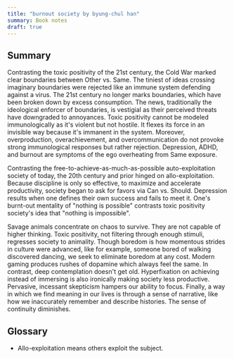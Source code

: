 ```yaml
---
title: "burnout society by byung-chul han"
summary: Book notes
draft: true
---
```


## Summary

Contrasting the toxic positivity of the 21st century, the Cold War marked clear boundaries between Other vs. Same. The tiniest of ideas crossing imaginary boundaries were rejected like an immune system defending against a virus. The 21st century no longer marks boundaries, which have been broken down by excess consumption. The news, traditionally the ideological enforcer of boundaries, is vestigial as their perceived threats have downgraded to annoyances. Toxic positivity cannot be modeled immunologically as it's violent but not hostile. It flexes its force in an invisible way because it's immanent in the system. Moreover, overproduction, overachievement, and overcommunication do not provoke strong immunological responses but rather rejection. Depression, ADHD, and burnout are symptoms of the ego overheating from Same exposure.

Contrasting the free-to-achieve-as-much-as-possible auto-exploitation society of today, the 20th century and prior hinged on allo-exploitation. Because discipline is only so effective, to maximize and accelerate productivity, society began to ask for favors via Can vs. Should. Depression results when one defines their own success and fails to meet it. One's burnt-out mentality of "nothing is possible" contrasts toxic positivity society's idea that "nothing is impossible".

Savage animals concentrate on chaos to survive. They are not capable of higher thinking. Toxic positivity, not filtering through enough stimuli, regresses society to animality. Though boredom is how momentous strides in culture were advanced, like for example, someone bored of walking discovered dancing, we seek to eliminate boredom at any cost. Modern gaming produces rushes of dopamine which always feel the same. In contrast, deep contemplation doesn't get old. Hyperfixation on achieving instead of immersing is also ironically making society less productive. Pervasive, incessant skepticism hampers our ability to focus. Finally, a way in which we find meaning in our lives is through a sense of narrative, like how we inaccurately remember and describe histories. The sense of continuity diminishes.

## Glossary

- Allo-exploitation means others exploit the subject.
